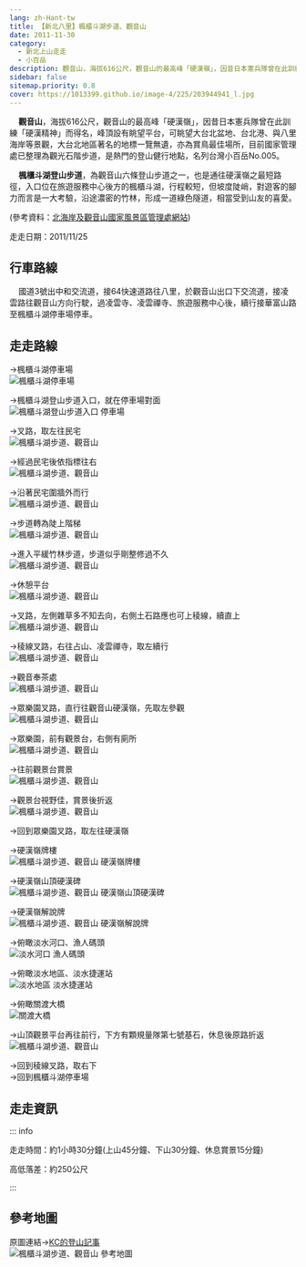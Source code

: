 ```yaml
---
lang: zh-Hant-tw
title: 【新北八里】楓櫃斗湖步道、觀音山
date: 2011-11-30
category: 
  - 新北上山走走
  - 小百岳
description: 觀音山，海拔616公尺，觀音山的最高峰「硬漢嶺」，因昔日本憲兵隊曾在此訓練「硬漢精神」而得名，峰頂設有眺望平台，可眺望大台北盆地、台北港、與八里海岸等景觀，大台北地區著名的地標一覽無遺，亦為賞鳥最佳場所，目前國家管理處已整理為觀光石階步道，是熱門的登山健行地點，名列台灣小百岳No.005。
sidebar: false
sitemap.priority: 0.8
cover: https://1013399.github.io/image-4/225/203944941_l.jpg
---
```


    **觀音山**，海拔616公尺，觀音山的最高峰「硬漢嶺」，因昔日本憲兵隊曾在此訓練「硬漢精神」而得名，峰頂設有眺望平台，可眺望大台北盆地、台北港、與八里海岸等景觀，大台北地區著名的地標一覽無遺，亦為賞鳥最佳場所，目前國家管理處已整理為觀光石階步道，是熱門的登山健行地點，名列台灣小百岳No.005。  

<!-- more -->

    **楓櫃斗湖登山步道**，為觀音山六條登山步道之一，也是通往硬漢嶺之最短路徑，入口位在旅遊服務中心後方的楓櫃斗湖，行程較短，但坡度陡峭，對遊客的腳力而言是一大考驗，沿途濃密的竹林，形成一道綠色隧道，相當受到山友的喜愛。

(參考資料：[北海岸及觀音山國家風景區管理處網站](http://www.northguan-nsa.gov.tw/user/Article.aspx?Lang=1&SNo=04002761))

走走日期：2011/11/25

## 行車路線
    國道3號出中和交流道，接64快速道路往八里，於觀音山出口下交流道，接凌雲路往觀音山方向行駛，過凌雲寺、凌雲禪寺、旅遊服務中心後，續行接華富山路至楓櫃斗湖停車場停車。

## 走走路線
→楓櫃斗湖停車場  
![楓櫃斗湖停車場](https://1013399.github.io/image-4/225/203944809_l.jpg)

→楓櫃斗湖登山步道入口，就在停車場對面  
![楓櫃斗湖登山步道入口 停車場](https://1013399.github.io/image-4/225/203944819_l.jpg)

→叉路，取左往民宅  
![楓櫃斗湖步道、觀音山](https://1013399.github.io/image-4/225/203944835_l.jpg)

→經過民宅後依指標往右  
![楓櫃斗湖步道、觀音山](https://1013399.github.io/image-4/225/203944844_l.jpg)

→沿著民宅圍牆外而行  
![楓櫃斗湖步道、觀音山](https://1013399.github.io/image-4/225/203944855_l.jpg)

→步道轉為陡上階梯  
![楓櫃斗湖步道、觀音山](https://1013399.github.io/image-4/225/203944860_l.jpg)

→進入平緩竹林步道，步道似乎剛整修過不久  
![楓櫃斗湖步道、觀音山](https://1013399.github.io/image-4/225/203944867_l.jpg)

→休憩平台  
![楓櫃斗湖步道、觀音山](https://1013399.github.io/image-4/225/203944872_l.jpg)

→叉路，左側雜草多不知去向，右側土石路應也可上稜線，續直上  
![楓櫃斗湖步道、觀音山](https://1013399.github.io/image-4/225/203944877_l.jpg)

→稜線叉路，右往占山、凌雲禪寺，取左續行  
![楓櫃斗湖步道、觀音山](https://1013399.github.io/image-4/225/203944881_l.jpg)

→觀音奉茶處  
![楓櫃斗湖步道、觀音山](https://1013399.github.io/image-4/225/203944885_l.jpg)

→眾樂園叉路，直行往觀音山硬漢嶺，先取左參觀  
![楓櫃斗湖步道、觀音山](https://1013399.github.io/image-4/225/203944892_l.jpg)

→眾樂園，前有觀景台，右側有廁所  
![楓櫃斗湖步道、觀音山](https://1013399.github.io/image-4/225/203944897_l.jpg)

→往前觀景台賞景  
![楓櫃斗湖步道、觀音山](https://1013399.github.io/image-4/225/203944903_l.jpg)

→觀景台視野佳，賞景後折返  
![楓櫃斗湖步道、觀音山](https://1013399.github.io/image-4/225/203944990_l.jpg)

→回到眾樂園叉路，取左往硬漢嶺

→硬漢嶺牌樓  
![楓櫃斗湖步道、觀音山 硬漢嶺牌樓](https://1013399.github.io/image-4/225/203944907_l.jpg)

→硬漢嶺山頂硬漢碑  
![楓櫃斗湖步道、觀音山 硬漢嶺山頂硬漢碑](https://1013399.github.io/image-4/225/203944918_l.jpg)

→硬漢嶺解說牌  
![楓櫃斗湖步道、觀音山 硬漢嶺解說牌](https://1013399.github.io/image-4/225/203944924_l.jpg)

→俯瞰淡水河口、漁人碼頭  
![淡水河口 漁人碼頭](https://1013399.github.io/image-4/225/203944933_l.jpg)

→俯瞰淡水地區、淡水捷運站  
![淡水地區 淡水捷運站](https://1013399.github.io/image-4/225/203944938_l.jpg)

→俯瞰關渡大橋  
![關渡大橋](https://1013399.github.io/image-4/225/203944941_l.jpg)

→山頂觀景平台再往前行，下方有顆規量隊第七號基石，休息後原路折返  
![楓櫃斗湖步道、觀音山](https://1013399.github.io/image-4/225/203944803_l.jpg)

→回到稜線叉路，取右下  
→回到楓櫃斗湖停車場

## 走走資訊

::: info

走走時間：約1小時30分鐘(上山45分鐘、下山30分鐘、休息賞景15分鐘)

高低落差：約250公尺

:::

## 參考地圖
原圖連結→[KC的登山記事](http://tw.myblog.yahoo.com/kc-obf123456789/article?mid=22582)  
![楓櫃斗湖步道、觀音山 參考地圖](https://1013399.github.io/image-4/225/203945022_l.jpg)